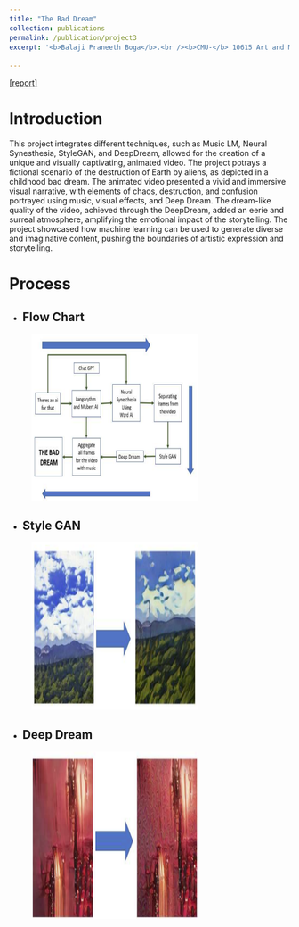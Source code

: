 ```yaml
---
title: "The Bad Dream"
collection: publications
permalink: /publication/project3
excerpt: '<b>Balaji Praneeth Boga</b>.<br /><b>CMU-</b> 10615 Art and Machine Learning [2023]'

---
```


[[report]](https://drive.google.com/file/d/16VUg0K5WQpZvpGpG3MBn1KZcsw2SEuLx/view?usp=share_link)


Introduction
======

This project integrates different techniques, such as Music LM, Neural Synesthesia, StyleGAN, and DeepDream, allowed for the creation of a unique and visually captivating, animated video. The project potrays a fictional scenario of the destruction of Earth by aliens, as depicted in a childhood bad dream. The animated video presented a vivid and immersive visual narrative, with elements of chaos, destruction, and confusion portrayed using music, visual effects, and Deep Dream. The dream-like quality of the video, achieved through the DeepDream, added an eerie and surreal atmosphere, amplifying the emotional impact of the storytelling. The project showcased how machine learning can be used to generate diverse and imaginative content, pushing the boundaries of artistic expression and storytelling.


Process
======

* <h2>Flow Chart</h2>
<figure>
  <img src="/images/deep dream process.png" style="width:300px;height:300px;">
</figure>

* <h2>Style GAN</h2>
<figure>
  <img src="/images/deep dream style gan.png" style="width:300px;height:300px;">
</figure>

* <h2>Deep Dream</h2>
<figure>
  <img src="/images/deep dream deep dream.png" style="width:300px;height:300px;">
</figure>
